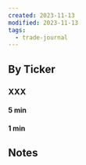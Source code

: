 ```yaml
---
created: 2023-11-13
modified: 2023-11-13
tags:
  - trade-journal
---
```

## By Ticker
### XXX
#### 5 min
#### 1 min

## Notes